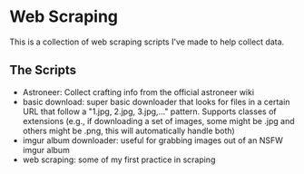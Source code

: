 # Web Scraping

This is a collection of web scraping scripts I've made to help collect data.

## The Scripts
- Astroneer: Collect crafting info from the official astroneer wiki
- basic download: super basic downloader that looks for files in a certain URL that follow a "1.jpg, 2.jpg, 3.jpg,..." pattern. Supports classes of extensions (e.g., if downloading a set of images, some might be .jpg and others might be .png, this will automatically handle both)
- imgur album downloader: useful for grabbing images out of an NSFW imgur album 
- web scraping: some of my first practice in scraping